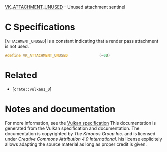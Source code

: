 [VK_ATTACHMENT_UNUSED](https://www.khronos.org/registry/vulkan/specs/1.3-extensions/man/html/VK_ATTACHMENT_UNUSED.html) - Unused attachment sentinel

# C Specifications
[`ATTACHMENT_UNUSED`] is a constant indicating that a render pass
attachment is not used.
```c
#define VK_ATTACHMENT_UNUSED              (~0U)
```

# Related
- [`crate::vulkan1_0`]

# Notes and documentation
For more information, see the [Vulkan specification](https://www.khronos.org/registry/vulkan/specs/1.3-extensions/html/vkspec.html)
This documentation is generated from the Vulkan specification and documentation.
The documentation is copyrighted by *The Khronos Group Inc.* and is licensed under *Creative Commons Attribution 4.0 International*.
his license explicitely allows adapting the source material as long as proper credit is given.
        